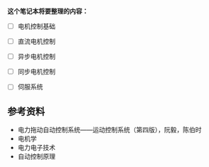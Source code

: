 

**这个笔记本将要整理的内容：**
- [ ] 电机控制基础

- [ ] 直流电机控制

- [ ] 异步电机控制

- [ ] 同步电机控制

- [ ] 伺服系统


## 参考资料

- 电力拖动自动控制系统——运动控制系统（第四版），阮毅，陈伯时
- 电机学
- 电力电子技术
- 自动控制原理

